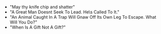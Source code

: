 * "May thy knife chip and shatter"
* "A Great Man Doesnt Seek To Lead. He\s Called To It."
* "An Animal Caught In A Trap Will Gnaw Off Its Own Leg To Escape. What Will You Do?"
* "When Is A Gift Not A Gift?"
